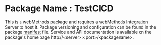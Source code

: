 # Package Name : TestCICD
This is a webMethods package and requires a webMethods Integration Server to host it. Package versioning and configuration can be found in the package [manifest](./TestCICD/manifest.v3) file. Service and API documentation is available on the package's home page http://&lt;server&gt;:&lt;port&gt;/&lt;packagename>.